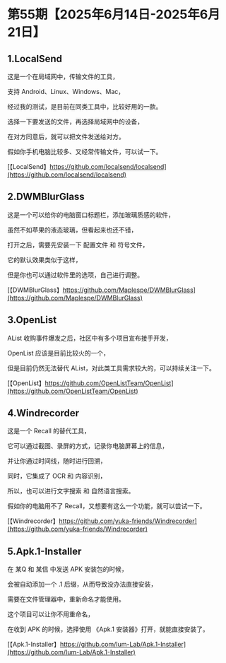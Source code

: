 # 第55期【2025年6月14日-2025年6月21日】

## 1.LocalSend

这是一个在局域网中，传输文件的工具，

支持 Android、Linux、Windows、Mac，

经过我的测试，是目前在同类工具中，比较好用的一款。

选择一下要发送的文件，再选择局域网中的设备，

在对方同意后，就可以把文件发送给对方。

假如你手机电脑比较多、又经常传输文件，可以试一下。

[【LocalSend】https://github.com/localsend/localsend](https://github.com/localsend/localsend)

## 2.DWMBlurGlass

这是一个可以给你的电脑窗口标题栏，添加玻璃质感的软件，

虽然不如苹果的液态玻璃，但看起来也还不错，

打开之后，需要先安装一下 配置文件 和 符号文件，

它的默认效果类似于这样，

但是你也可以通过软件里的选项，自己进行调整。

[【DWMBlurGlass】https://github.com/Maplespe/DWMBlurGlass](https://github.com/Maplespe/DWMBlurGlass)

## 3.OpenList

AList 收购事件爆发之后，社区中有多个项目宣布接手开发，

OpenList 应该是目前比较火的一个，

但是目前仍然无法替代 AList，对此类工具需求较大的，可以持续关注一下。

[【OpenList】https://github.com/OpenListTeam/OpenList](https://github.com/OpenListTeam/OpenList)

## 4.Windrecorder

这是一个 Recall 的替代工具，

它可以通过截图、录屏的方式，记录你电脑屏幕上的信息，

并让你通过时间线，随时进行回溯，

同时，它集成了 OCR 和 内容识别，

所以，也可以进行文字搜索 和 自然语言搜索。

假如你的电脑用不了 Recall，又想要有这么一个功能，就可以尝试一下。

[【Windrecorder】https://github.com/yuka-friends/Windrecorder](https://github.com/yuka-friends/Windrecorder)

## 5.Apk.1-Installer

在 某Q 和 某信 中发送 APK 安装包的时候，

会被自动添加一个 .1 后缀，从而导致没办法直接安装，

需要在文件管理器中，重新命名才能使用。

这个项目可以让你不用重命名，

在收到 APK 的时候，选择使用 《Apk.1 安装器》打开，就能直接安装了。

[【Apk.1-Installer】https://github.com/Ium-Lab/Apk.1-Installer](https://github.com/Ium-Lab/Apk.1-Installer)

